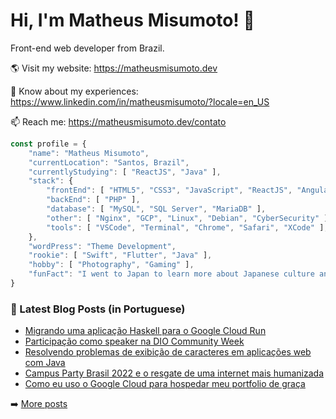 # Hi, I'm Matheus Misumoto! 👋

Front-end web developer from Brazil.

🌎 Visit my website: https://matheusmisumoto.dev

📄 Know about my experiences: https://www.linkedin.com/in/matheusmisumoto/?locale=en_US

📫 Reach me: https://matheusmisumoto.dev/contato

```javascript
const profile = {
	"name": "Matheus Misumoto",
	"currentLocation": "Santos, Brazil",
	"currentlyStudying": [ "ReactJS", "Java" ],
	"stack": { 
		"frontEnd": [ "HTML5", "CSS3", "JavaScript", "ReactJS", "Angular", "SEO" ],
		"backEnd": [ "PHP" ],
		"database": [ "MySQL", "SQL Server", "MariaDB" ],
		"other": [ "Nginx", "GCP", "Linux", "Debian", "CyberSecurity" ],
		"tools": [ "VSCode", "Terminal", "Chrome", "Safari", "XCode" ],
	},
	"wordPress": "Theme Development",
	"rookie": [ "Swift", "Flutter", "Java" ],
	"hobby": [ "Photography", "Gaming" ],
	"funFact": "I went to Japan to learn more about Japanese culture and diplomacy"
}
```

### 📕 Latest Blog Posts (in Portuguese)
<!-- BLOG-POST-LIST:START -->
- [Migrando uma aplicação Haskell para o Google Cloud Run](https://matheusmisumoto.dev/tecnologia/desenvolvimento-web/haskell-yesod-google-cloud-run.html)
- [Participação como speaker na DIO Community Week](https://matheusmisumoto.dev/portfolio/speaker-dio-community-week-2022.html)
- [Resolvendo problemas de exibição de caracteres em aplicações web com Java](https://matheusmisumoto.dev/tecnologia/desenvolvimento-web/solution-charset-issue-java.html)
- [Campus Party Brasil 2022 e o resgate de uma internet mais humanizada](https://matheusmisumoto.dev/tecnologia/campus-party-brasil-2022.html)
- [Como eu uso o Google Cloud para hospedar meu portfolio de graça](https://matheusmisumoto.dev/tecnologia/desenvolvimento-web/google-cloud-gratuito-hospedagem-portfolio.html)
<!-- BLOG-POST-LIST:END -->

➡️ [More posts](https://matheusmisumoto.dev/blog)
